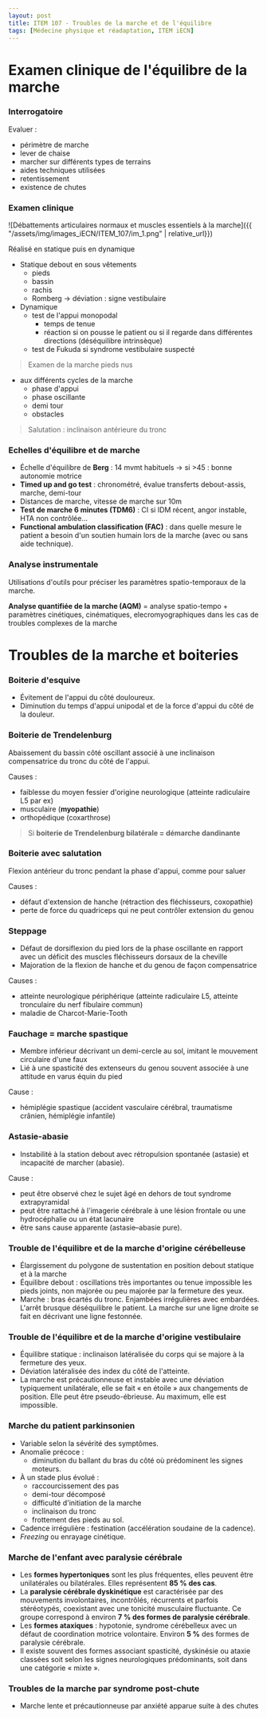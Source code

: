 ```yaml
---
layout: post
title: ITEM 107 - Troubles de la marche et de l'équilibre
tags: [Médecine physique et réadaptation, ITEM iECN]
---
```


# Examen clinique de l'équilibre de la marche

### Interrogatoire

Evaluer :
- périmètre de marche
- lever de chaise
- marcher sur différents types de terrains
- aides techniques utilisées
- retentissement
- existence de chutes

### Examen clinique

![Débattements articulaires normaux et muscles essentiels à la marche]({{ "/assets/img/images_iECN/ITEM_107/im_1.png" | relative_url}})

Réalisé en statique puis en dynamique
- Statique debout en sous vêtements
  - pieds
  - bassin
  - rachis
  - Romberg -> déviation : signe vestibulaire
- Dynamique
  - test de l'appui monopodal
    - temps de tenue
    - réaction si on pousse le patient ou si il regarde dans différentes directions (déséquilibre intrinsèque)
  - test de Fukuda si syndrome vestibulaire suspecté

> Examen de la marche pieds nus
- aux différents cycles de la marche
  - phase d'appui
  - phase oscillante
  - demi tour
  - obstacles

> Salutation : inclinaison antérieure du tronc

### Echelles d'équilibre et de marche

- Échelle d'équilibre de **Berg** : 14 mvmt habituels -> si >45 : bonne autonomie motrice
- **Timed up and go test** : chronométré, évalue transferts debout-assis, marche, demi-tour  
- Distances de marche, vitesse de marche sur 10m
- **Test de marche 6 minutes (TDM6)** : CI si IDM récent, angor instable, HTA non contrôlée...
- **Functional ambulation classification (FAC)** : dans quelle mesure le patient a besoin d'un soutien humain lors de la marche (avec ou sans aide technique).

### Analyse instrumentale

Utilisations d'outils pour préciser les paramètres spatio-temporaux de la marche.

**Analyse quantifiée de la marche (AQM)** = analyse spatio-tempo + paramètres cinétiques, cinématiques, elecromyographiques dans les cas de troubles complexes de la marche

# Troubles de la marche et boiteries

### Boiterie d'esquive

- Évitement de l'appui du côté douloureux.
- Diminution du temps d'appui unipodal et de la force d'appui du côté de la douleur.

### Boiterie de Trendelenburg

Abaissement du bassin côté oscillant associé à une inclinaison compensatrice du tronc du côté de l'appui.

Causes :
- faiblesse du moyen fessier d'origine neurologique (atteinte radiculaire L5 par ex)
- musculaire (**myopathie**)
- orthopédique (coxarthrose)

> Si **boiterie de Trendelenburg bilatérale = démarche dandinante**

### Boiterie avec salutation

Flexion antérieur du tronc pendant la phase d'appui, comme pour saluer

Causes :
- défaut d'extension de hanche (rétraction des fléchisseurs, coxopathie)
- perte de force du quadriceps qui ne peut contrôler extension du genou

### Steppage

- Défaut de dorsiflexion du pied lors de la phase oscillante en rapport avec un déficit des muscles fléchisseurs dorsaux de la cheville
- Majoration de la flexion de hanche et du genou de façon compensatrice

Causes :
- atteinte neurologique périphérique (atteinte radiculaire L5, atteinte tronculaire du nerf fibulaire commun)
- maladie de Charcot-Marie-Tooth

### Fauchage = marche spastique

- Membre inférieur décrivant un demi-cercle au sol, imitant le mouvement circulaire d'une faux
- Lié à une spasticité des extenseurs du genou souvent associée à une attitude en varus équin du pied

Cause :
- hémiplégie spastique (accident vasculaire cérébral, traumatisme crânien, hémiplégie infantile)

### Astasie-abasie

- Instabilité à la station debout avec rétropulsion spontanée (astasie) et incapacité de marcher (abasie).

Cause :
- peut être observé chez le sujet âgé en dehors de tout syndrome
extrapyramidal
- peut être rattaché à l'imagerie cérébrale à une lésion frontale ou une
hydrocéphalie ou un état lacunaire
- être sans cause apparente (astasie–abasie pure).

### Trouble de l'équilibre et de la marche d'origine cérébelleuse

- Élargissement du polygone de sustentation en position debout statique et à la marche
- Équilibre debout : oscillations très importantes ou tenue impossible les pieds joints, non majorée ou peu majorée par la fermeture des yeux.
- Marche : bras écartés du tronc. Enjambées irrégulières avec embardées. L'arrêt brusque déséquilibre le patient. La marche sur une ligne droite se fait en décrivant une ligne festonnée.

### Trouble de l'équilibre et de la marche d'origine vestibulaire

- Équilibre statique : inclinaison latéralisée du corps qui se majore à la fermeture des yeux.
- Déviation latéralisée des index du côté de l'atteinte.
- La marche est précautionneuse et instable avec une déviation typiquement unilatérale, elle se fait « en étoile » aux changements de position. Elle peut être pseudo-ébrieuse. Au maximum, elle est impossible.

### Marche du patient parkinsonien

- Variable selon la sévérité des symptômes.
- Anomalie précoce :
  - diminution du ballant du bras du côté où prédominent les signes moteurs.
- À un stade plus évolué :
  - raccourcissement des pas
  - demi-tour décomposé
  - difficulté d'initiation de la marche
  - inclinaison du tronc
  - frottement des pieds au sol.
- Cadence irrégulière : festination (accélération soudaine de la cadence).
- _Freezing_ ou enrayage cinétique.

### Marche de l'enfant avec paralysie cérébrale

- Les **formes hypertoniques** sont les plus fréquentes, elles peuvent être unilatérales ou bilatérales. Elles représentent **85 % des cas**.
- La **paralysie cérébrale dyskinétique** est caractérisée par des mouvements involontaires, incontrôlés, récurrents et parfois stéréotypés, coexistant avec une tonicité musculaire fluctuante. Ce groupe correspond à environ **7 % des formes de paralysie cérébrale**.
- Les **formes ataxiques** : hypotonie, syndrome cérébelleux avec un défaut de coordination motrice volontaire. Environ **5 %** des formes de paralysie cérébrale.
- Il existe souvent des formes associant spasticité, dyskinésie ou ataxie classées soit selon les signes neurologiques prédominants, soit dans une catégorie « mixte ».

### Troubles de la marche par syndrome post-chute

- Marche lente et précautionneuse par anxiété apparue suite à des chutes
